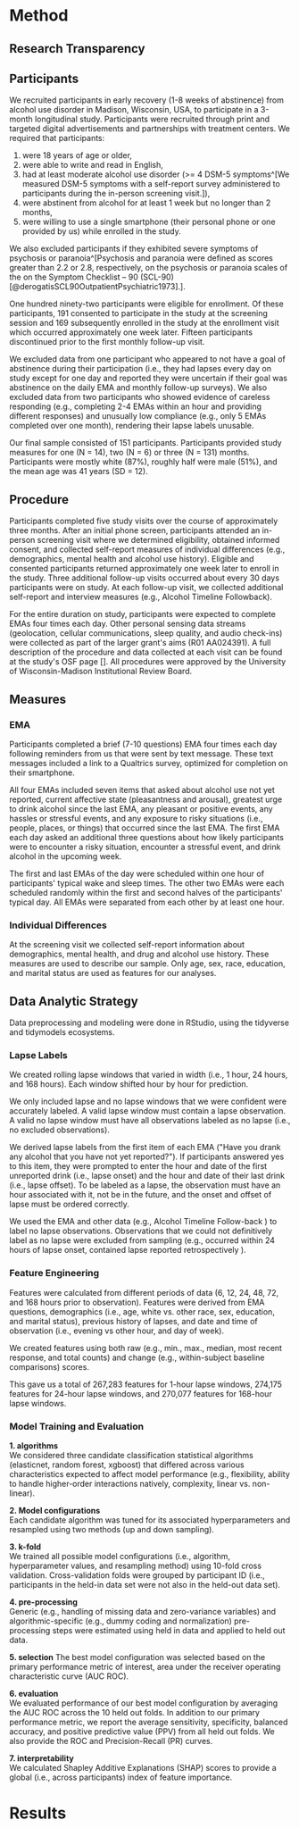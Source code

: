 # Method
## Research Transparency

## Participants
We recruited participants in early recovery (1-8 weeks of abstinence) from alcohol use disorder in Madison, Wisconsin, USA, to participate in a 3-month longitudinal study. Participants were recruited through print and targeted digital advertisements and partnerships with treatment centers. We required that participants:

1.  were 18 years of age or older,
2.  were able to write and read in English,
3.  had at least moderate alcohol use disorder (\>= 4 DSM-5 symptoms^[We measured DSM-5 symptoms with a self-report survey administered to participants during the in-person screening visit.]),
4.  were abstinent from alcohol for at least 1 week but no longer than 2 months,
5.  were willing to use a single smartphone (their personal phone or one provided by us) while enrolled in the study.

We also excluded participants if they exhibited severe symptoms of psychosis or paranoia^[Psychosis and paranoia were defined as scores greater than 2.2 or 2.8, respectively, on the psychosis or paranoia scales of the on the Symptom Checklist – 90 (SCL-90) [@derogatisSCL90OutpatientPsychiatric1973].]. 

One hundred ninety-two participants were eligible for enrollment. Of these participants, 191 consented to participate in the study at the screening session and 169 subsequently enrolled in the study at the enrollment visit which occurred approximately one week later. Fifteen participants discontinued prior to the first monthly follow-up visit. <!--GEF: might be a good place to refer to a consort diagram/enrollment chart (or maybe below the next paragraph?). i'm left wondering why these people didn't enroll - though not sure if we have that information-->

We excluded data from one participant who appeared to not have a goal of abstinence during their participation (i.e., they had lapses every day on study except for one day and reported they were uncertain if their goal was abstinence on the daily EMA and monthly follow-up surveys). We also excluded data from two participants who showed evidence of careless responding (e.g., completing 2-4 EMAs within an hour and providing different responses) and unusually low compliance (e.g., only 5 EMAs completed over one month), rendering their lapse labels unusable. 

Our final sample consisted of 151 participants. Participants provided study measures for one (N = 14), two (N = 6) or three (N = 131) months. Participants were mostly white (87%), roughly half were male (51%), and the mean age was 41 years (SD = 12). 

<!--KW: Discuss if we want any demographic/AUD history/mental health tables or flowchart of participant retention.-->
<!--GEF: see my comment above, i think the flowchart would be helpful! demographic/AUD history/other participant characteristic tables probably most relevant in results -->

## Procedure
Participants completed five study visits over the course of approximately three months. After an initial phone screen, participants attended an in-person screening visit where we determined eligibility, obtained informed consent, and collected self-report measures of individual differences (e.g., demographics, mental health and alcohol use history). Eligible and consented participants returned approximately one week later to enroll in the study. Three additional follow-up visits  occurred about every 30 days participants were on study. At each follow-up visit, we collected additional self-report and interview measures (e.g., Alcohol Timeline Followback). <!--GEF: rather than provide an example here of the TLFB, i think you could just refer to Measures below. or could refer above when you talk about IDs and then say nothing here.-->

For the entire duration on study, participants were expected to complete EMAs four times each day. Other personal sensing data streams (geolocation, cellular communications, sleep quality, and audio check-ins) were collected as part of the larger grant's aims (R01 AA024391). A full description of the procedure and data collected at each visit can be found at the study's OSF page [<!--Insert link here-->]. All procedures were approved by the University of Wisconsin-Madison Institutional Review Board.

## Measures
### EMA
<!--citation for validity of self-reported alcohol use: https://pubmed.ncbi.nlm.nih.gov/26160523/-->
Participants completed a brief (7-10 questions) EMA four times each day following reminders from us that were sent by text message. These text messages included a link to a Qualtrics survey, optimized for completion on their smartphone. 

All four EMAs included seven items that asked about alcohol use not yet reported, current affective state (pleasantness and arousal), greatest urge to drink alcohol since the last EMA, any pleasant or positive events, any hassles or stressful events, and any exposure to risky situations (i.e., people, places, or things) that occurred since the last EMA. The first EMA each day asked an additional three questions about how likely participants were to encounter a risky situation, encounter a stressful event, and drink alcohol in the upcoming week. 

The first and last EMAs of the day were scheduled within one hour of participants' typical wake and sleep times. The other two EMAs were each scheduled randomly within the first and second halves of the participants' typical day. All EMAs were separated from each other by at least one hour.

### Individual Differences
At the screening visit we collected self-report information about demographics, mental health, and drug and alcohol use history. These measures are used to describe our sample. Only age, sex, race, education, and marital status are used as features for our analyses. <!--Refer to OSF for full list of measures--> <!--GEF: if you're using them to describe the sample, do they need to be listed/mentioned here? -->

## Data Analytic Strategy
Data preprocessing and modeling were done in RStudio, using the tidyverse and tidymodels ecosystems. <!--KW: Will add version numbers and references-->

### Lapse Labels
We created rolling lapse windows that varied in width (i.e., 1 hour, 24 hours, and 168 hours). Each window shifted hour by hour for prediction.

We only included lapse and no lapse windows that we were confident were accurately labeled. A valid lapse window must contain a lapse observation. A valid no lapse window must have all observations labeled as no lapse (i.e., no excluded observations). <!--GEF: after reading the next two paragraphs, i'm not sure this paragraph is necessary. possibly, you could move this information into the subsequent paragraphs? but i feel like it's already there and is clearer in those paragraphs -->

We derived lapse labels from the first item of each EMA ("Have you drank any alcohol that you have not yet reported?"). If participants answered yes to this item, they were prompted to enter the hour and date of the first unreported drink (i.e., lapse onset) and the hour and date of their last drink (i.e., lapse offset). To be labeled as a lapse, the observation must have an hour associated with it, not be in the future, and the onset and offset of lapse must be ordered correctly. 

We used the EMA and other data (e.g., Alcohol Timeline Follow-back <!--GEF: cite -->) to label no lapse observations. Observations that we could not definitively label as no lapse were excluded from sampling (e.g., occurred within 24 hours of lapse onset, contained lapse reported retrospectively <!--GEF: this second example isn't clear to me-->).


### Feature Engineering
Features were calculated from different periods of data (6, 12, 24, 48, 72, and 168 hours prior to observation). Features were derived from EMA questions, demographics (i.e., age, white vs. other race, sex, education, and marital status), previous history of lapses, and date and time of observation (i.e., evening vs other hour, and day of week). 

We created features using both raw (e.g., min., max., median, most recent response, and total counts) and change (e.g., within-subject baseline comparisons) scores. 

This gave us a total of 267,283 features for 1-hour lapse windows, 274,175 features for 24-hour lapse windows, and 270,077 features for 168-hour lapse windows.


### Model Training and Evaluation

**1. algorithms**  
We considered three candidate classification statistical algorithms (elasticnet, random forest, xgboost) that differed across various characteristics expected to affect model performance (e.g., flexibility, ability to handle higher-order interactions natively, complexity, linear vs. non-linear). <!-- [also changed previous sentence to expand slightly]. Suggested addition: These algorithms are well-established with documented good "out of box" performance, and they vary with respect to the degree of feature selection performed automatically during model fitting.--> <!--cite Kunn & Johnson APM -->

**2. Model configurations**   
Each candidate algorithm was tuned for its associated hyperparameters <!--(i.e., model tuning parameters)--> and resampled using two methods (up and down sampling). <!--GEF: Resampling approaches are designed to address class imbalances by sampling additional minority class observations (upsampling) or removing majority class observations (downsampling) within held-in data.-->

**3. k-fold**  
We trained all possible model configurations (i.e., <!--combination of -->algorithm, hyperparameter values, and resampling method) using 10-fold cross validation. <!--GEF suggest adding a 1-2 sentence description here--> Cross-validation folds were grouped by participant ID (i.e., participants in the held-in data set were not also in the held-out data set). 

**4. pre-processing**  
Generic (e.g., handling of missing data and zero-variance variables) and algorithmic-specific (e.g., dummy coding and normalization) pre-processing steps were estimated using held in data and applied to held out data<!--KW: possibly reference supplemental recipe code here-->.

**5. selection** <!--GEF: if this subsection gets labeled, consider calling it performance metric?--> 
The best model configuration was selected <!--GEF: using cross-validation--> based on the primary performance metric of interest, area under the receiver operating characteristic curve (AUC ROC).

**6. evaluation**  
We evaluated performance of our best model configuration by averaging the AUC ROC across the 10 held out folds. In addition to our primary performance metric, we report the average sensitivity, specificity, balanced accuracy, and positive predictive value (PPV) from all held out folds<!--KW: will cite source for these metrics - tidymodels reference or IAML-->. We also provide the ROC and Precision-Recall (PR) curves. 

**7. interpretability**  
We calculated Shapley Additive Explanations (SHAP) scores to provide a global (i.e., across participants) index of feature importance.<!--KW: Not sure best spot for this section yet-->



# Results
<!--Information for results: Participants were on study for an average of 85 days out of the possible 90 days. Participants had endorsed using on average 4 other types of drugs (not including alcohol) over their lifetime. Additionally, participants on average scored a 9 on a self-report version of the DSM-5 symptom criteria for alcohol use disorder. Generally, scores of 2-3 are considered mild, 4-5 are considered moderate, and 6+ considered severe alcohol use disorder.-->

<!--Move to results: Across participants there were a total of 1029 unique lapses. There was variation in the frequency of lapses, ranging from 0-75 lapses per participant (M = 6.8, SD = 12.0). Only 56% of participants (N = 84) reported a lapse. However, this was expected since our participants all had a goal of abstinence from alcohol.-->

<!--Citation for ROC cutoffs - https://journals.copmadrid.org/ejpalc/art/ejpalc2018a5 (.58 = small effect size, .69 = medium effect size, .79 = large effect size, corresponding to Cohen's d of .2, .5, .8 respectively).-->